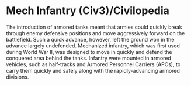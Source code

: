 # Mech Infantry (Civ3)/Civilopedia

The introduction of armored tanks meant that armies could quickly break through enemy defensive positions 
and move aggressively forward on the battlefield. Such a quick advance, however, left the ground won in the 
advance largely undefended. Mechanized infantry, which was first used during World War II, was designed to 
move in quickly and defend the conquered area behind the tanks. Infantry were mounted in armored vehicles, 
such as half-tracks and Armored Personnel Carriers (APCs), to carry them quickly and safely along with the 
rapidly-advancing armored divisions.